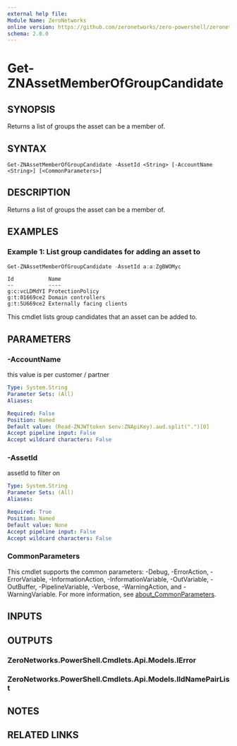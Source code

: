 ```yaml
---
external help file:
Module Name: ZeroNetworks
online version: https://github.com/zeronetworks/zero-powershell/zeronetworks/get-znassetmemberofgroupcandidate
schema: 2.0.0
---
```


# Get-ZNAssetMemberOfGroupCandidate

## SYNOPSIS
Returns a list of groups the asset can be a member of.

## SYNTAX

```
Get-ZNAssetMemberOfGroupCandidate -AssetId <String> [-AccountName <String>] [<CommonParameters>]
```

## DESCRIPTION
Returns a list of groups the asset can be a member of.

## EXAMPLES

### Example 1: List group candidates for adding an asset to
```powershell
Get-ZNAssetMemberOfGroupCandidate -AssetId a:a:ZgBWOMyc
```

```output
Id           Name
--           ----
g:c:vcLDMdYI ProtectionPolicy
g:t:01669ce2 Domain controllers
g:t:5U669ce2 Externally facing clients
```

This cmdlet lists group candidates that an asset can be added to.

## PARAMETERS

### -AccountName
this value is per customer / partner

```yaml
Type: System.String
Parameter Sets: (All)
Aliases:

Required: False
Position: Named
Default value: (Read-ZNJWTtoken $env:ZNApiKey).aud.split(".")[0]
Accept pipeline input: False
Accept wildcard characters: False
```

### -AssetId
assetId to filter on

```yaml
Type: System.String
Parameter Sets: (All)
Aliases:

Required: True
Position: Named
Default value: None
Accept pipeline input: False
Accept wildcard characters: False
```

### CommonParameters
This cmdlet supports the common parameters: -Debug, -ErrorAction, -ErrorVariable, -InformationAction, -InformationVariable, -OutVariable, -OutBuffer, -PipelineVariable, -Verbose, -WarningAction, and -WarningVariable. For more information, see [about_CommonParameters](http://go.microsoft.com/fwlink/?LinkID=113216).

## INPUTS

## OUTPUTS

### ZeroNetworks.PowerShell.Cmdlets.Api.Models.IError

### ZeroNetworks.PowerShell.Cmdlets.Api.Models.IIdNamePairList

## NOTES

## RELATED LINKS

